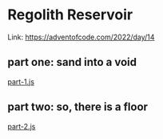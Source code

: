 # Regolith Reservoir

Link: https://adventofcode.com/2022/day/14

## part one: sand into a void
[part-1.js](part-1.js)

## part two: so, there is a floor
[part-2.js](part-2.js)
